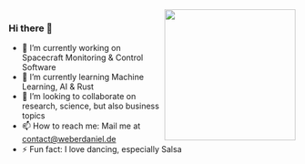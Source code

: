 <img align='right' src="https://media.giphy.com/media/26uf9QPzzlKPvQG5O/giphy.gif" width="230">

### Hi there 👋


- 🔭 I’m currently working on Spacecraft Monitoring & Control Software
- 🌱 I’m currently learning Machine Learning, AI & Rust
- 👯 I’m looking to collaborate on research, science, but also business topics
- 📫 How to reach me: Mail me at contact@weberdaniel.de
- ⚡ Fun fact: I love dancing, especially Salsa

<!--
**weberdaniel/weberdaniel** is a ✨ _special_ ✨ repository because its `README.md` (this file) appears on your GitHub profile.

Here are some ideas to get you started:

- 🔭 I’m currently working on ...
- 🌱 I’m currently learning ...
- 👯 I’m looking to collaborate on ...
- 🤔 I’m looking for help with ...
- 💬 Ask me about ...
- 📫 How to reach me: ...
- 😄 Pronouns: ...
- ⚡ Fun fact: ...
-->

